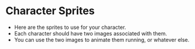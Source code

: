 # Character Sprites

- Here are the sprites to use for your character.
- Each character should have two images associated with them.
- You can use the two images to animate them running, or whatever else.
